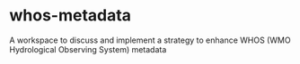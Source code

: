 # whos-metadata
A workspace to discuss and implement a strategy to enhance WHOS (WMO Hydrological Observing System) metadata
